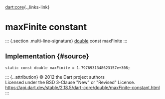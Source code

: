 [dart:core](../../dart-core/dart-core-library){._links-link}

maxFinite constant
==================

::: {.section .multi-line-signature}
[double](../double-class) const maxFinite
:::

Implementation {#source}
--------------

``` {.language-dart data-language="dart"}
static const double maxFinite = 1.7976931348623157e+308;
```

::: {._attribution}
© 2012 the Dart project authors\
Licensed under the BSD 3-Clause \"New\" or \"Revised\" License.\
<https://api.dart.dev/stable/2.18.5/dart-core/double/maxFinite-constant.html>
:::
